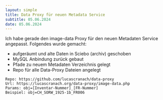 ```yaml
---
layout: simple
title: Data Proxy für neuen Metadata Service
subtitle: 05.06.2024
date: 05.06.2024
---
```

Ich habe gerade den image-data Proxy für den neuen Metadaten Service angepasst. Folgendes wurde gemacht:
- aufgeräumt und alte Daten in Sciebo (archiv) geschoben
- MySQL Anbindung zurück gebaut
- Pfade zu neuem Metadaten Verzeichnis gelegt
- Repo für alle Data-Proxy Dateien angelegt

```
Repo: https://github.com/lucascranach/data-proxy  
Url: https://lucascranach.org/data-proxy/image-data.php  
Params: obj=[Inventar-Nummer]_[FR-Nummer]  
Beispiel: obj=CH_SORW_1925-1b_FR006   
```

